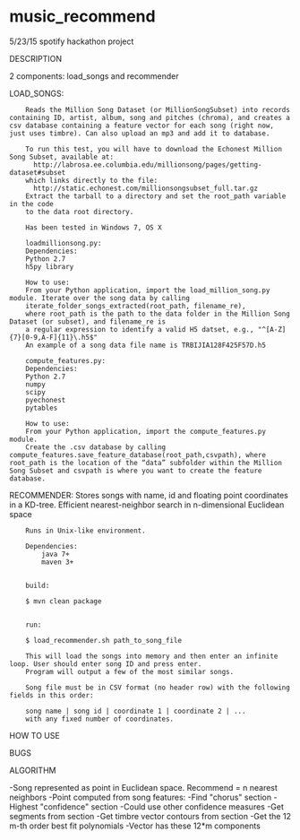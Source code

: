 # music_recommend
5/23/15 spotify hackathon project


DESCRIPTION

2 components: load_songs and recommender


  LOAD_SONGS:
      
        Reads the Million Song Dataset (or MillionSongSubset) into records containing ID, artist, album, song and pitches (chroma), and creates a csv database containing a feature vector for each song (right now, just uses timbre). Can also upload an mp3 and add it to database.
        
        To run this test, you will have to download the Echonest Million Song Subset, available at:
          http://labrosa.ee.columbia.edu/millionsong/pages/getting-dataset#subset
        which links directly to the file:
          http://static.echonest.com/millionsongsubset_full.tar.gz
        Extract the tarball to a directory and set the root_path variable in the code
        to the data root directory.
        
        Has been tested in Windows 7, OS X
        
        loadmillionsong.py:
        Dependencies:
        Python 2.7
        h5py library
        
        How to use:
        From your Python application, import the load_million_song.py module. Iterate over the song data by calling 
        iterate_folder_songs_extracted(root_path, filename_re),
        where root_path is the path to the data folder in the Million Song Dataset (or subset), and filename_re is 
        a regular expression to identify a valid H5 datset, e.g., "^[A-Z]{7}[0-9,A-F]{11}\.h5$"
        An example of a song data file name is TRBIJIA128F425F57D.h5
        
        compute_features.py:
        Dependencies:
        Python 2.7
        numpy
        scipy
        pyechonest
        pytables
        
        How to use:
        From your Python application, import the compute_features.py module. 
        Create the .csv database by calling compute_features.save_feature_database(root_path,csvpath), where root_path is the location of the “data” subfolder within the Million Song Subset and csvpath is where you want to create the feature database.  
      
  
  RECOMMENDER:
        Stores songs with name, id and floating point coordinates in a KD-tree.
        Efficient nearest-neighbor search in n-dimensional Euclidean space
        
        Runs in Unix-like environment. 
        
        Dependencies:
        	java 7+
        	maven 3+
        
        
        build:
        
        $ mvn clean package
        
        
        run:
        
        $ load_recommender.sh path_to_song_file
        
        This will load the songs into memory and then enter an infinite loop. User should enter song ID and press enter. 
        Program will output a few of the most similar songs.
        
        Song file must be in CSV format (no header row) with the following fields in this order:
        
        song name | song id | coordinate 1 | coordinate 2 | ...
        with any fixed number of coordinates.
  
  

HOW TO USE


BUGS



ALGORITHM

-Song represented as point in Euclidean space. Recommend = n nearest neighbors
-Point computed from song features:
       -Find "chorus" section
       	     -Highest "confidence" section
	     	      -Could use other confidence measures
       -Get segments from section
       -Get timbre vector contours from section
       -Get the 12 m-th order best fit polynomials
       -Vector has these 12*m components